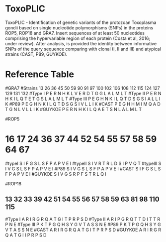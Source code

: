 # ToxoPLIC
ToxoPLIC - Identification of genetic variants of the protozoan Toxoplasma gondii based on single nucleotide polymorphisms (SNPs) in the proteins ROP5, ROP18 and GRA7. Insert sequences of at least 50 nucleotides comprising the hypervariable region of each protein (Costa et al, 2016; under review). After analysis, is provided the identity between informative SNPs of the query sequence comparing with clonal (I, II and III) and atypical strains (CAST, P89, GUYKOE).

#   Reference Table
  #GRA7
  #Strains     13   26   36   45  50   59   90   91   97    100  102  106  108   112  115  124  127  129  131 132
  #Type I      P    E    R    N   H    K    L    V    E     R    D    T    G     G    L    A    L    M    L   T
  #Type II     P    E    R    N   H    K    I    L    Q     T    E    T    G     S    L    A    L    M    L   T
  #Type III    P    E    G    H   N    K    I    L    Q     T    D    S    G     S    I    A    L    L    I   K
  #P89         P    E    G    H   N    K    I    L    Q     T    D    S    G     S    I    V    L    L    I   K
  #CAST        P    E    G    H   H    M    I    M    Q     A    D    T    G     N    L    V    L    L    I   K
  #GUYKOE      P    E    R    N   H    K    I    L    Q     A    E    T    S     N    L    A    L    M    L   T

 #ROP5
 #       16    17    24    36   37    44    52    54   55   57   58    59    64    67
 #typeI  S     I     F     G    S     L     S     F    P    A     P    V     E     I
 #typeII S     I     V     R    T     R     L     D    S    I     P    V     Q     T
#typeIII S     I     V     G    S     L     S     F    P    A     P    V     E     I
  #P89   S     I     V     G    S     L     S     F    P    A     P    V     E     I
  #CAST  S     I     F     G    S     L     S     F    P    A     P    V     E     I
#GUYKOE  S     I     V     G    S     R     P     F    S    T     R    L     Q     I
    
  #ROP18
  ##             13   32    33    39    42   51   54    55   56   57   58    59   63    81    98    110  115
  #Type I        A    R     I     R     G    R    Q     A    T    G    I     T    P     R     P     S    D
  #Type II       A    R     I     P     G    R    Q     T    T    D    I     T    T     R     P     N    E
  #Type III      P    K     T     P     G    Q    H     S    Y    G    V     T    A     S     S     N    E
  #P89           P    K     T     P     G    Q    H     S    Y    G    V     T    A     S     S     N    E
  #CAST          A    R     I     R     G    R    Q     A    T    G    I     T    P     R     P     S    D
  #GUYKOE        A    R     I     R     G    R    Q     A    T    G    I     I    P     R     P     S    D
